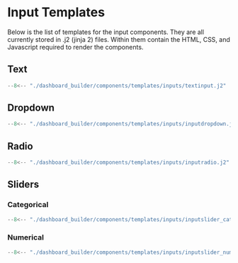 # Input Templates

Below is the list of templates for the input components. They are all currently stored in .j2 (jinja 2) files. Within them contain the HTML, CSS, and Javascript required to render the components.


## Text 

```python
--8<-- "./dashboard_builder/components/templates/inputs/textinput.j2"
```

## Dropdown 

```python
--8<-- "./dashboard_builder/components/templates/inputs/inputdropdown.j2"
```

## Radio 

```python
--8<-- "./dashboard_builder/components/templates/inputs/inputradio.j2"
```

## Sliders

### Categorical 

```python
--8<-- "./dashboard_builder/components/templates/inputs/inputslider_categorical.j2"
```

### Numerical

```python
--8<-- "./dashboard_builder/components/templates/inputs/inputslider_numerical.j2"
```
